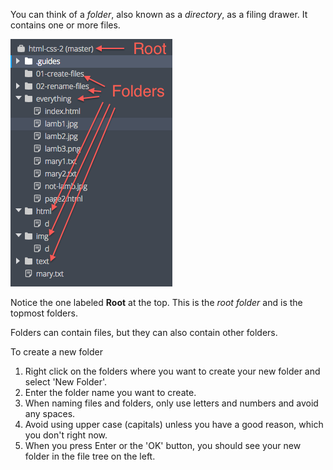 You can think of a *folder*, also known as a *directory*, as a filing drawer. It contains one or more files.

![](.guides/img/folders.png)

Notice the one labeled **Root** at the top. This is the *root folder* and is the topmost folders. 

Folders can contain files, but they can also contain other folders.

To create a new folder

1. Right click on the folders where you want to create your new folder and select 'New Folder'.
1. Enter the folder name you want to create. 
1. When naming files and folders, only use letters and numbers and avoid any spaces.
1. Avoid using upper case (capitals) unless you have a good reason, which you don't right now.
1. When you press Enter or the 'OK' button, you should see your new folder in the file tree on the left.



